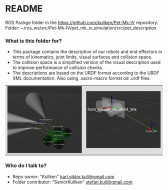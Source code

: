 # README #

ROS Packge folder in the https://github.com/kullken/Pet-Mk-IV repository.
Folder: ~/ros_ws/src/Pet-Mk-IV/pet_mk_iv_simulation/src/pet_description

### What is this folder for? ###

* This package contains the description of our robots and end effectors in terms of kinematics, joint limits, visual surfaces and collision space. 
* The collision space is a simplified version of the visual description used to improve performance of collision checks. 
* The descriptions are based on the URDF format according to the URDF XML documentation. Also using .xacro-macro format od .urdf files.
<table style="width:100%;background-color:#dddddd">
  <tr>
    <td>
        <img src="/Project_stuff/Images/2021-06-16_Pet.Mk.IV-PololuZumoChassie_base_link_tree.png" width="350px">
    </td>
    <td>
        <img src="/Project_stuff/Images/sensor_hc_sr04_sonarRange.urdf.xacro.png" width="350px">
    </td>
  </tr>
</table>




### Who do I talk to? ###

* Repo owner: "Kullken" <karl.viktor.kull@gmail.com>
* Folder contributor: "SeniorKullken" <stefan.kull@gmail.com>
